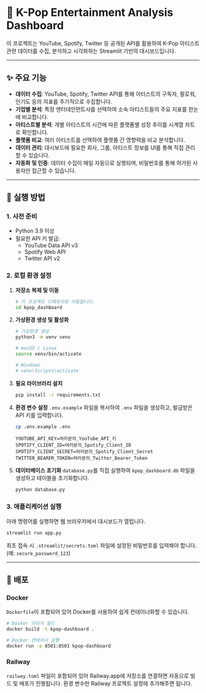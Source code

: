 # 🎵 K-Pop Entertainment Analysis Dashboard

이 프로젝트는 YouTube, Spotify, Twitter 등 공개된 API를 활용하여 K-Pop 아티스트 관련 데이터를 수집, 분석하고 시각화하는 Streamlit 기반의 대시보드입니다.

---

## ✨ 주요 기능

- **데이터 수집**: YouTube, Spotify, Twitter API를 통해 아티스트의 구독자, 팔로워, 인기도 등의 지표를 주기적으로 수집합니다.
- **기업별 분석**: 특정 엔터테인먼트사를 선택하여 소속 아티스트들의 주요 지표를 한눈에 비교합니다.
- **아티스트별 분석**: 개별 아티스트의 시간에 따른 플랫폼별 성장 추이를 시계열 차트로 확인합니다.
- **플랫폼 비교**: 여러 아티스트를 선택하여 플랫폼 간 영향력을 비교 분석합니다.
- **데이터 관리**: 대시보드에 필요한 회사, 그룹, 아티스트 정보를 UI를 통해 직접 관리할 수 있습니다.
- **자동화 및 인증**: 데이터 수집이 매일 자동으로 실행되며, 비밀번호를 통해 허가된 사용자만 접근할 수 있습니다.

---

## 🚀 실행 방법

### 1. 사전 준비

- Python 3.9 이상
- 필요한 API 키 발급:
  - YouTube Data API v3
  - Spotify Web API
  - Twitter API v2

### 2. 로컬 환경 설정

1.  **저장소 복제 및 이동**
    ```bash
    # 이 프로젝트 디렉토리로 이동합니다.
    cd kpop_dashboard
    ```

2.  **가상환경 생성 및 활성화**
    ```bash
    # 가상환경 생성
    python3 -m venv venv

    # macOS / Linux
    source venv/bin/activate

    # Windows
    # venv\Scripts\activate
    ```

3.  **필요 라이브러리 설치**
    ```bash
    pip install -r requirements.txt
    ```

4.  **환경 변수 설정**
    `.env.example` 파일을 복사하여 `.env` 파일을 생성하고, 발급받은 API 키를 입력합니다.
    ```bash
    cp .env.example .env
    ```
    ```.env
    YOUTUBE_API_KEY=여러분의_YouTube_API_키
    SPOTIFY_CLIENT_ID=여러분의_Spotify_Client_ID
    SPOTIFY_CLIENT_SECRET=여러분의_Spotify_Client_Secret
    TWITTER_BEARER_TOKEN=여러분의_Twitter_Bearer_Token
    ```

5.  **데이터베이스 초기화**
    `database.py`를 직접 실행하여 `kpop_dashboard.db` 파일을 생성하고 테이블을 초기화합니다.
    ```bash
    python database.py
    ```

### 3. 애플리케이션 실행

아래 명령어를 실행하면 웹 브라우저에서 대시보드가 열립니다.

```bash
streamlit run app.py
```

최초 접속 시 `.streamlit/secrets.toml` 파일에 설정된 비밀번호를 입력해야 합니다. (예: `secure_password_123`)

---

## 🐳 배포

### Docker

`Dockerfile`이 포함되어 있어 Docker를 사용하여 쉽게 컨테이너화할 수 있습니다.

```bash
# Docker 이미지 빌드
docker build -t kpop-dashboard .

# Docker 컨테이너 실행
docker run -p 8501:8501 kpop-dashboard
```

### Railway

`railway.toml` 파일이 포함되어 있어 Railway.app에 저장소를 연결하면 자동으로 빌드 및 배포가 진행됩니다. 환경 변수만 Railway 프로젝트 설정에 추가해주면 됩니다.
